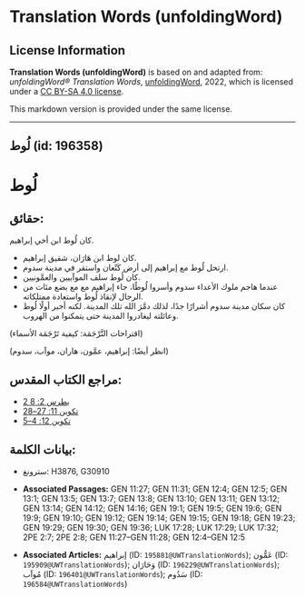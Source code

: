 # Translation Words (unfoldingWord)

## License Information

**Translation Words (unfoldingWord)** is based on and adapted from: _unfoldingWord® Translation Words_, [unfoldingWord](https://unfoldingword.org/utw), 2022, which is licensed under a [CC BY-SA 4.0 license](https://creativecommons.org/licenses/by-sa/4.0/legalcode.en).

This markdown version is provided under the same license.



--------------------------------

## لُوط (id: 196358)

لُوط
====

حقائق:
------

كان لُوط ابن أخي إبراهيم.

* كان لوط ابن هَارَان، شقيق إبراهيم.
* ارتحل لُوط مع إبراهيم إلى أرض كَنْعان واستقر في مدينة سدوم.
* كان لُوط سلف الموآبيين والعمَّونيين.
* عندما هاجم ملوك الأعداء سدوم وأسروا لُوطًا، جاء إبراهيم مع مع بضع مئات من الرجال لإنقاذ لُوط واستعادة ممتلكاته.
* كان سكان مدينة سدوم أشرارًا جدًا، لذلك دمَّرَ الله تلك المدينة. لكنه أخبر أولًا لُوط وعائلته ليغادروا المدينة حتى يتمكنوا من الهروب.

(اقتراحات التَّرْجَمَة: كيفية تَرْجَمَة الأسماء)

(انظر أيضًا: إبراهيم، عمَّون، هاران، موآب، سدوم)

مراجع الكتاب المقدس:
--------------------

* [2 بطرس 2: 8](https://ref.ly/2Pet2:8)
* [تكوين 11: 27–28](https://ref.ly/Gen11:27-Gen11:28)
* [تكوين 12: 4–5](https://ref.ly/Gen12:4-Gen12:5)

بيانات الكلمة:
--------------

* سترونغ: H3876, G30910

* **Associated Passages:** GEN 11:27; GEN 11:31; GEN 12:4; GEN 12:5; GEN 13:1; GEN 13:5; GEN 13:7; GEN 13:8; GEN 13:10; GEN 13:11; GEN 13:12; GEN 13:14; GEN 14:12; GEN 14:16; GEN 19:1; GEN 19:5; GEN 19:6; GEN 19:9; GEN 19:10; GEN 19:12; GEN 19:14; GEN 19:15; GEN 19:18; GEN 19:23; GEN 19:29; GEN 19:30; GEN 19:36; LUK 17:28; LUK 17:29; LUK 17:32; 2PE 2:7; 2PE 2:8; GEN 11:27–GEN 11:28; GEN 12:4–GEN 12:5
* **Associated Articles:** إبراهيم (ID: `195881@UWTranslationWords`); عَمُّون (ID: `195909@UWTranslationWords`); وَحَارَان (ID: `196229@UWTranslationWords`); مُوآب (ID: `196401@UWTranslationWords`); سَدُوم (ID: `196584@UWTranslationWords`)

